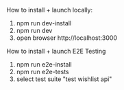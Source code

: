 How to install + launch locally:
1. npm run dev-install
3. npm run dev
4. open browser http://localhost:3000

How to install + launch E2E Testing
1. npm run e2e-install
2. npm run e2e-tests
3. select test suite "test wishlist api"